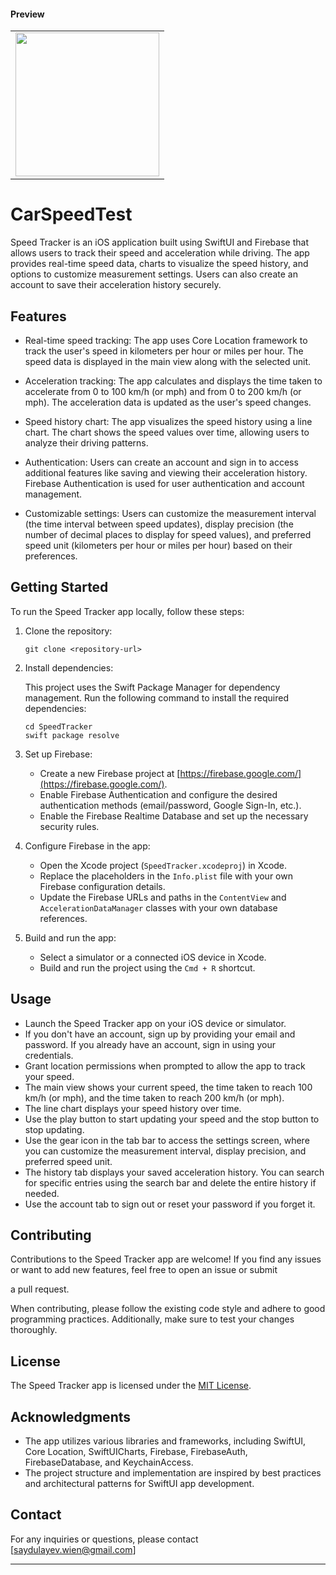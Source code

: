 #### Preview

<table border=0>
    <tr>
        <td>
            <image src=https://github.com/Saydulayev/CarSpeedTest/blob/mainTest/CarSpeedTest/Screenshots/acceleration.GIF width=230 align=center>
        </td>
    </tr>
</table>
                
# CarSpeedTest

Speed Tracker is an iOS application built using SwiftUI and Firebase that allows users to track their speed and acceleration while driving. The app provides real-time speed data, charts to visualize the speed history, and options to customize measurement settings. Users can also create an account to save their acceleration history securely.

## Features

- Real-time speed tracking: The app uses Core Location framework to track the user's speed in kilometers per hour or miles per hour. The speed data is displayed in the main view along with the selected unit.

- Acceleration tracking: The app calculates and displays the time taken to accelerate from 0 to 100 km/h (or mph) and from 0 to 200 km/h (or mph). The acceleration data is updated as the user's speed changes.

- Speed history chart: The app visualizes the speed history using a line chart. The chart shows the speed values over time, allowing users to analyze their driving patterns.

- Authentication: Users can create an account and sign in to access additional features like saving and viewing their acceleration history. Firebase Authentication is used for user authentication and account management.

- Customizable settings: Users can customize the measurement interval (the time interval between speed updates), display precision (the number of decimal places to display for speed values), and preferred speed unit (kilometers per hour or miles per hour) based on their preferences.

## Getting Started

To run the Speed Tracker app locally, follow these steps:

1. Clone the repository:

   ```
   git clone <repository-url>
   ```

2. Install dependencies:

   This project uses the Swift Package Manager for dependency management. Run the following command to install the required dependencies:

   ```
   cd SpeedTracker
   swift package resolve
   ```

3. Set up Firebase:

   - Create a new Firebase project at [https://firebase.google.com/](https://firebase.google.com/).
   - Enable Firebase Authentication and configure the desired authentication methods (email/password, Google Sign-In, etc.).
   - Enable the Firebase Realtime Database and set up the necessary security rules.

4. Configure Firebase in the app:

   - Open the Xcode project (`SpeedTracker.xcodeproj`) in Xcode.
   - Replace the placeholders in the `Info.plist` file with your own Firebase configuration details.
   - Update the Firebase URLs and paths in the `ContentView` and `AccelerationDataManager` classes with your own database references.

5. Build and run the app:

   - Select a simulator or a connected iOS device in Xcode.
   - Build and run the project using the `Cmd + R` shortcut.

## Usage

- Launch the Speed Tracker app on your iOS device or simulator.
- If you don't have an account, sign up by providing your email and password. If you already have an account, sign in using your credentials.
- Grant location permissions when prompted to allow the app to track your speed.
- The main view shows your current speed, the time taken to reach 100 km/h (or mph), and the time taken to reach 200 km/h (or mph).
- The line chart displays your speed history over time.
- Use the play button to start updating your speed and the stop button to stop updating.
- Use the gear icon in the tab bar to access the settings screen, where you can customize the measurement interval, display precision, and preferred speed unit.
- The history tab displays your saved acceleration history. You can search for specific entries using the search bar and delete the entire history if needed.
- Use the account tab to sign out or reset your password if you forget it.

## Contributing

Contributions to the Speed Tracker app are welcome! If you find any issues or want to add new features, feel free to open an issue or submit

 a pull request.

When contributing, please follow the existing code style and adhere to good programming practices. Additionally, make sure to test your changes thoroughly.

## License

The Speed Tracker app is licensed under the [MIT License](LICENSE).

## Acknowledgments

- The app utilizes various libraries and frameworks, including SwiftUI, Core Location, SwiftUICharts, Firebase, FirebaseAuth, FirebaseDatabase, and KeychainAccess.
- The project structure and implementation are inspired by best practices and architectural patterns for SwiftUI app development.

## Contact

For any inquiries or questions, please contact [saydulayev.wien@gmail.com]

---
